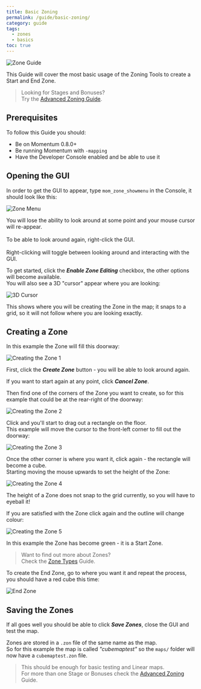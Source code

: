 ```yaml
---
title: Basic Zoning
permalink: /guide/basic-zoning/
category: guide
tags:
  - zones
  - basics
toc: true
---
```

<img src="/assets/images/guide_headers/guide_basic_zones.jpg" alt="Zone Guide" style="display: block; margin: auto;">

This Guide will cover the most basic usage of the Zoning Tools to create a Start and End Zone.  
> Looking for Stages and Bonuses?  
> Try the [Advanced Zoning Guide](/guide/advanced-zoning/).

## Prerequisites
To follow this Guide you should:
- Be on Momentum 0.8.0+
- Be running Momentum with `-mapping`
- Have the Developer Console enabled and be able to use it

## Opening the GUI
In order to get the GUI to appear, type `mom_zone_showmenu` in the Console, it should look like this:  

<img src="/assets/images/zone_guide/zone_menu.png" alt="Zone Menu" style="display: block; margin: auto;">

<div class="note info">
    <p>
        You will lose the ability to look around at some point and your mouse cursor will re-appear.<br><br>
		To be able to look around again, right-click the GUI.<br><br>
		Right-clicking will toggle between looking around and interacting with the GUI.
    </p>
</div>

To get started, click the ***Enable Zone Editing*** checkbox, the other options will become available.  
You will also see a 3D "cursor" appear where you are looking:  

<img src="/assets/images/zone_guide/3d_cursor.png" alt="3D Cursor" style="display: block; margin: auto;">

This shows where you will be creating the Zone in the map; it snaps to a grid, so it will not follow where you are looking exactly.

## Creating a Zone
In this example the Zone will fill this doorway:

<img src="/assets/images/zone_guide/zone_create_0.png" alt="Creating the Zone 1" style="display: block; margin: auto;">

First, click the ***Create Zone*** button - you will be able to look around again.  

<div class="note info">
    <p>
        If you want to start again at any point, click <b><em>Cancel Zone</em></b>.
    </p>
</div>

Then find one of the corners of the Zone you want to create, so for this example that could be at the rear-right of the doorway:

<img src="/assets/images/zone_guide/zone_create_1.jpg" alt="Creating the Zone 2" style="display: block; margin: auto;">

Click and you'll start to drag out a rectangle on the floor.  
This example will move the cursor to the front-left corner to fill out the doorway:

<img src="/assets/images/zone_guide/zone_create_2.jpg" alt="Creating the Zone 3" style="display: block; margin: auto;">

Once the other corner is where you want it, click again - the rectangle will become a cube.  
Starting moving the mouse upwards to set the height of the Zone:

<img src="/assets/images/zone_guide/zone_create_3.jpg" alt="Creating the Zone 4" style="display: block; margin: auto;">

<div class="note info">
    <p>
        The height of a Zone does not snap to the grid currently, so you will have to eyeball it!
    </p>
</div>

If you are satisfied with the Zone click again and the outline will change colour:

<img src="/assets/images/zone_guide/zone_create_4.jpg" alt="Creating the Zone 5" style="display: block; margin: auto;">

In this example the Zone has become green - it is a Start Zone.

> Want to find out more about Zones?  
> Check the [Zone Types](/guide/zone-types/) Guide.

To create the End Zone, go to where you want it and repeat the process, you should have a red cube this time:

<img src="/assets/images/zone_guide/zone_end.png" alt="End Zone" style="display: block; margin: auto;">

## Saving the Zones
If all goes well you should be able to click ***Save Zones***, close the GUI and test the map.  

Zones are stored in a `.zon` file of the same name as the map.  
So for this example the map is called *"cubemaptest"* so the `maps/` folder will now have a `cubemaptest.zon` file.

> This should be enough for basic testing and Linear maps.  
> For more than one Stage or Bonuses check the [Advanced Zoning](/guide/advanced-zoning/) Guide.
